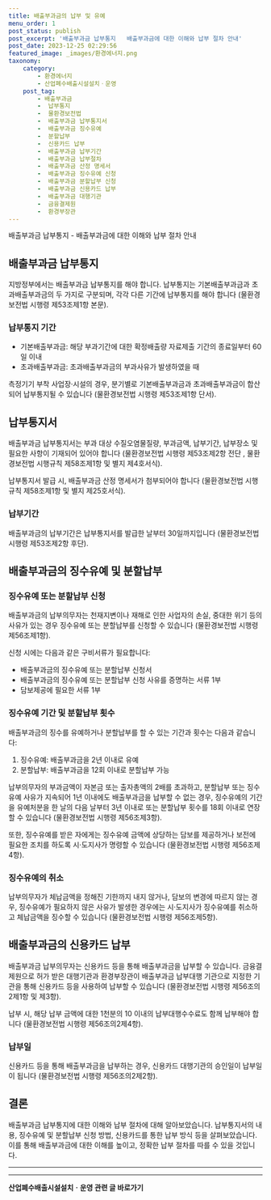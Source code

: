 ```yaml
---
title: 배출부과금의 납부 및 유예 
menu_order: 1
post_status: publish
post_excerpt: '배출부과금 납부통지   배출부과금에 대한 이해와 납부 절차 안내'
post_date: 2023-12-25 02:29:56
featured_image: _images/환경에너지.png
taxonomy:
    category:
        - 환경에너지
        - 산업폐수배출시설설치ㆍ운영
    post_tag:
        - 배출부과금
        -  납부통지
        -  물환경보전법
        -  배출부과금 납부통지서
        -  배출부과금 징수유예
        -  분할납부
        -  신용카드 납부
        -  배출부과금 납부기간
        -  배출부과금 납부절차
        -  배출부과금 산정 명세서
        -  배출부과금 징수유예 신청
        -  배출부과금 분할납부 신청
        -  배출부과금 신용카드 납부
        -  배출부과금 대행기관
        -  금융결제원
        -  환경부장관
---
```


  배출부과금 납부통지 - 배출부과금에 대한 이해와 납부 절차 안내


## 배출부과금 납부통지

지방정부에서는 배출부과금 납부통지를 해야 합니다. 납부통지는 기본배출부과금과 초과배출부과금의 두 가지로 구분되며, 각각 다른 기간에 납부통지를 해야 합니다 (물환경보전법 시행령 제53조제1항 본문).

### 납부통지 기간

- 기본배출부과금: 해당 부과기간에 대한 확정배출량 자료제출 기간의 종료일부터 60일 이내
- 초과배출부과금: 초과배출부과금의 부과사유가 발생하였을 때

측정기기 부착 사업장·시설의 경우, 분기별로 기본배출부과금과 초과배출부과금이 합산되어 납부통지될 수 있습니다 (물환경보전법 시행령 제53조제1항 단서).

## 납부통지서

배출부과금 납부통지서는 부과 대상 수질오염물질량, 부과금액, 납부기간, 납부장소 및 필요한 사항이 기재되어 있어야 합니다 (물환경보전법 시행령 제53조제2항 전단 , 물환경보전법 시행규칙 제58조제1항 및 별지 제4호서식).

납부통지서 발급 시, 배출부과금 산정 명세서가 첨부되어야 합니다 (물환경보전법 시행규칙 제58조제1항 및 별지 제25호서식).

### 납부기간

배출부과금의 납부기간은 납부통지서를 발급한 날부터 30일까지입니다 (물환경보전법 시행령 제53조제2항 후단).

## 배출부과금의 징수유예 및 분할납부

### 징수유예 또는 분할납부 신청

배출부과금의 납부의무자는 천재지변이나 재해로 인한 사업자의 손실, 중대한 위기 등의 사유가 있는 경우 징수유예 또는 분할납부를 신청할 수 있습니다 (물환경보전법 시행령 제56조제1항).

신청 시에는 다음과 같은 구비서류가 필요합니다:
- 배출부과금의 징수유예 또는 분할납부 신청서
- 배출부과금의 징수유예 또는 분할납부 신청 사유를 증명하는 서류 1부
- 담보제공에 필요한 서류 1부

### 징수유예 기간 및 분할납부 횟수

배출부과금의 징수를 유예하거나 분할납부를 할 수 있는 기간과 횟수는 다음과 같습니다:
1. 징수유예: 배출부과금을 2년 이내로 유예
2. 분할납부: 배출부과금을 12회 이내로 분할납부 가능

납부의무자의 부과금액이 자본금 또는 출자총액의 2배를 초과하고, 분할납부 또는 징수유예 사유가 지속되어 1년 이내에도 배출부과금을 납부할 수 없는 경우, 징수유예의 기간을 유예처분을 한 날의 다음 날부터 3년 이내로 또는 분할납부 횟수를 18회 이내로 연장할 수 있습니다 (물환경보전법 시행령 제56조제3항).

또한, 징수유예를 받은 자에게는 징수유예 금액에 상당하는 담보를 제공하거나 보전에 필요한 조치를 하도록 시·도지사가 명령할 수 있습니다 (물환경보전법 시행령 제56조제4항).

### 징수유예의 취소

납부의무자가 체납금액을 정해진 기한까지 내지 않거나, 담보의 변경에 따르지 않는 경우, 징수유예가 필요하지 않은 사유가 발생한 경우에는 시·도지사가 징수유예를 취소하고 체납금액을 징수할 수 있습니다 (물환경보전법 시행령 제56조제5항).

## 배출부과금의 신용카드 납부

배출부과금 납부의무자는 신용카드 등을 통해 배출부과금을 납부할 수 있습니다.
금융결제원으로 허가 받은 대행기관과 환경부장관이 배출부과금 납부대행 기관으로 지정한 기관을 통해 신용카드 등을 사용하여 납부할 수 있습니다 (물환경보전법 시행령 제56조의2제1항 및 제3항).

납부 시, 해당 납부 금액에 대한 1천분의 10 이내의 납부대행수수료도 함께 납부해야 합니다 (물환경보전법 시행령 제56조의2제4항).

### 납부일

신용카드 등을 통해 배출부과금을 납부하는 경우, 신용카드 대행기관의 승인일이 납부일이 됩니다 (물환경보전법 시행령 제56조의2제2항).

## 결론

배출부과금 납부통지에 대한 이해와 납부 절차에 대해 알아보았습니다. 납부통지서의 내용, 징수유예 및 분할납부 신청 방법, 신용카드를 통한 납부 방식 등을 살펴보았습니다. 이를 통해 배출부과금에 대한 이해를 높이고, 정확한 납부 절차를 따를 수 있을 것입니다.

---

<!-- wp:separator -->
<hr class="wp-block-separator has-alpha-channel-opacity"/>
<!-- /wp:separator -->

<!-- wp:group {"backgroundColor":"base","layout":{"type":"constrained"}} -->
<div class="wp-block-group has-base-background-color has-background"><!-- wp:paragraph {"align":"center","fontSize":"medium"} -->
<p class="has-text-align-center has-large-font-size"><strong>산업폐수배출시설설치ㆍ운영 관련 글 바로가기</strong></p>
<!-- /wp:paragraph -->


<!-- wp:latest-posts
{"categories":[{"id":35050,"count":19,"description":"","link":"https://uknowlaw.com/category/%ec%82%b0%ec%97%85%ed%8f%90%ec%88%98%eb%b0%b0%ec%b6%9c%ec%8b%9c%ec%84%a4%ec%84%a4%ec%b9%98%e3%86%8d%ec%9a%b4%ec%98%81/","name":"산업폐수배출시설설치ㆍ운영","slug":"산업폐수배출시설설치ㆍ운영","taxonomy":"category","parent":0,"meta":[],"_links":{"self":[{"href":"https://uknowlaw.com/wp-json/wp/v2/categories/35050"}],"collection":[{"href":"https://uknowlaw.com/wp-json/wp/v2/categories"}],"about":[{"href":"https://uknowlaw.com/wp-json/wp/v2/taxonomies/category"}],"wp:post_type":[{"href":"https://uknowlaw.com/wp-json/wp/v2/posts?categories=35050"}],"curies":[{"name":"wp","href":"https://api.w.org/{rel}","templated":true}]}}],"postsToShow":100,"excerptLength":28,"postLayout":"grid","columns":2,"featuredImageAlign":"left","featuredImageSizeSlug":"large","fontSize":"small"} /--></div>
<!-- /wp:group -->